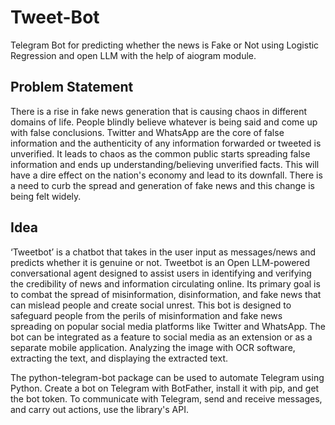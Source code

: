 # Tweet-Bot
Telegram Bot for predicting whether the news is Fake or Not using Logistic Regression and open LLM with the help of aiogram module.

## Problem Statement
There is a rise in fake news generation that is causing chaos in different domains of life. People blindly believe whatever is being said and come up with false conclusions. 
Twitter and WhatsApp are the core of false information and the authenticity of any information forwarded or tweeted is unverified.
It leads to chaos as the common public starts spreading false information and ends up understanding/believing unverified facts. This will have a dire effect on the nation's economy and lead to its downfall. There is a need to curb the spread and generation of fake news and this change is being felt widely.

## Idea
‘Tweetbot’ is a chatbot that takes in the user input as messages/news and predicts whether it is genuine or not.
Tweetbot is an Open LLM-powered conversational agent designed to assist users in identifying and verifying the credibility of news and information circulating online. 
Its primary goal is to combat the spread of misinformation, disinformation, and fake news that can mislead people and create social unrest. This bot is designed to safeguard people from the perils of misinformation and fake news spreading on popular social media platforms like Twitter and WhatsApp. 
The bot can be integrated as a feature to social media as an extension or as a separate mobile application.
Analyzing the image with OCR software, extracting the text, and displaying the extracted text.

The python-telegram-bot package can be used to automate Telegram using Python. Create a bot on Telegram with BotFather, install it with pip, and get the bot token. To communicate with Telegram, send and receive messages, and carry out actions, use the library's API.


